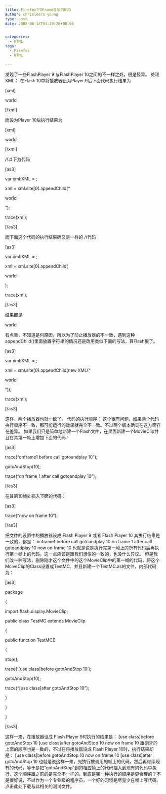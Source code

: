 ```yaml
---
title: Firefox下IFrame显示的BUG
author: chrislearn young
type: post
date: 2008-08-14T04:20:26+00:00


categories:
  - HTML
tags:
  - Firefox
  - HTML

---
```

发现了一些FlashPlayer 9 与FlashPlayer 10之间的不一样之处，很是怪异。 处理XML： 在Flash 10中将播放器设为Player 9后下面代码执行结果为

<!--more-->
[xml]
  
<site>

world

</site>
  
[/xml]
  
而设为Player 10后执行结果为
  
[xml]

world

[/xml]
  
//以下为代码
  
[as3]
  
var xml:XML = <config><site></site></config>;
  
xml = xml.site[0].appendChild(&#8220;

world

&#8220;);
  
trace(xml);
  
[/as3]
  
而下面这个代码的执行结果确又是一样的 //代码
  
[as3]
  
var xml:XML = <config><site></site></config>;
  
xml = xml.site[0].appendChild(

world

);
  
trace(xml);
  
[/as3]
  
结果都是 <site> 

world

</site> 有点晕，不知道是何原因。所以为了防止播放器的不一致，遇到这种appendChild()里面放置字符串的情况还是改用类似下面的写法，算Flash狠了。
  
[as3]
  
var xml:XML = <config><site></site></config>;
  
xml = xml.site[0].appendChild(new XML(&#8220;

world

&#8220;));
  
trace(xml);
  
[/as3]
  
这样，两个播放器也就一致了。 代码的执行顺序： 这个很有问题，如果两个代码执行顺序不一致，那可能运行的效果就完全不一致。不过两个版本确实在这方面存在差异。 如果我们只是简单地新建一个Flash文件，在里面新建一个MovieClip并且在其第一帧上增加下面的代码：
  
[as3]
  
trace(&#8220;onframe1 before call gotoandplay 10&#8221;);
  
gotoAndStop(10);
  
trace(&#8220;on frame 1 after call gotoandplay 10&#8221;);
  
[/as3]
  
在其第10帧处插入下面的代码：
  
[as3]
  
trace(&#8220;now on frame 10&#8221;);
  
[/as3]
  
把文件的设置中的播放器设成 Flash Player 9 或者 Flash Player 10 其执行结果是一致的，都是： onframe1 before call gotoandplay 10 on frame 1 after call gotoandplay 10 now on frame 10 也就是说是执行完第一帧上的所有代码后再执行第十帧上的代码，这一点应该是跟我们想像的一致的，也没什么异议。 但是我们改一种写法，删除刚才这个文件中的这个MovieClip中的第一帧的代码，将这个MoiveClip的Class设置成TestMC，并且新建一个TestMC.as的文件，内部代码为：
  
[as3]
  
package
  
{
      
import flash.display.MovieClip;

public class TestMC extends MovieClip
      
{
          
public function TestMC()
          
{
              
stop();
              
trace(&#8216;[use class]before gotoAndStop 10&#8217;);
              
gotoAndStop(10);
              
trace(&#8220;[use class]after gotoAndStop 10&#8221;);
          
}
      
}
  
}
  
[/as3]
  
这样一来，在播放器设成 Flash Player 9时执行的结果是： [use class]before gotoAndStop 10 [use class]after gotoAndStop 10 now on frame 10 跟刚才的上面的顺序也是一致的，不过在将播放器设成 Flash Player 10时，执行结果却是： [use class]before gotoAndStop 10 now on frame 10 [use class]after gotoAndStop 10 也就是说这样一来，先执行被调用的帧上的代码，然后再继续现有的代码，等于是把“gotoAndStop”到的相应帧上的代码插入到现有的代码中执行，这个顺序跟之前的是完全不一样的。到底是哪一种执行的顺序是更合理的？不是很好说，不过作为一个专业级的程序员，一个好的习惯是尽量少在帧上写代码。 点击此处下载与此相关的测试文件。